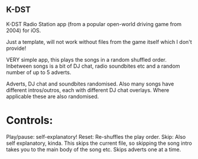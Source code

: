 ## K-DST

K-DST Radio Station app (from a popular open-world driving game from 2004) for iOS.

Just a template, will not work without files from the game itself which I don't provide!

VERY simple app, this plays the songs in a random shuffled order. Inbetween songs is a bit of DJ chat, radio soundbites etc and a random number of up to 5 adverts.

Adverts, DJ chat and soundbites randomised. Also many songs have different intros/outros, each with different DJ chat overlays. Where applicable these are also randomised.

# Controls:
Play/pause: self-explanatory!
Reset: Re-shuffles the play order.
Skip: Also self explanatory, kinda. This skips the current file, so skipping the song intro takes you to the main body of the song etc. Skips adverts one at a time.
